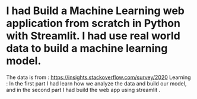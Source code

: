 # I had Build a Machine Learning web application from scratch in Python with Streamlit. I had use real world data to build a machine learning model.
 The data is from : https://insights.stackoverflow.com/survey/2020 
Learning : In the first part I had learn how we analyze the data and build our model, and in the second part I had build the web app using streamlit .
